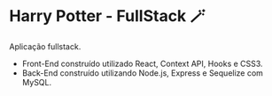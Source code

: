 # Harry Potter - FullStack 🪄

Aplicação fullstack.

* Front-End construído utilizado React, Context API, Hooks e CSS3.
* Back-End construído utilizando Node.js, Express e Sequelize com MySQL.
